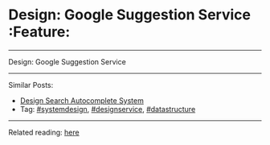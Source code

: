 # Design: Google Suggestion Service     :Feature:


---

Design: Google Suggestion Service  

---

Similar Posts:  
-   [Design Search Autocomplete System](https://code.dennyzhang.com/design-search-autocomplete-system)
-   Tag: [#systemdesign](https://code.dennyzhang.com/tag/systemdesign), [#designservice](https://code.dennyzhang.com/tag/designservice), [#datastructure](https://code.dennyzhang.com/tag/datastructure)

---

Related reading: [here](https://www.interviewbit.com/problems/design-search-typeahead/)